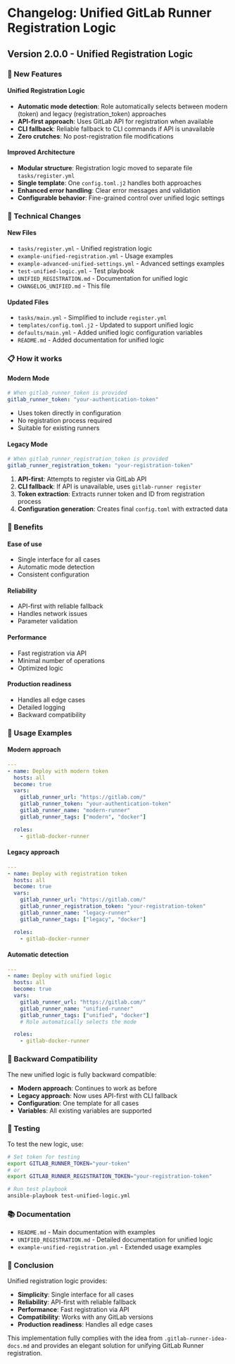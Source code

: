 # Changelog: Unified GitLab Runner Registration Logic

## Version 2.0.0 - Unified Registration Logic

### 🚀 New Features

#### Unified Registration Logic
- **Automatic mode detection**: Role automatically selects between modern (token) and legacy (registration_token) approaches
- **API-first approach**: Uses GitLab API for registration when available
- **CLI fallback**: Reliable fallback to CLI commands if API is unavailable
- **Zero crutches**: No post-registration file modifications

#### Improved Architecture
- **Modular structure**: Registration logic moved to separate file `tasks/register.yml`
- **Single template**: One `config.toml.j2` handles both approaches
- **Enhanced error handling**: Clear error messages and validation
- **Configurable behavior**: Fine-grained control over unified logic settings

### 🔧 Technical Changes

#### New Files
- `tasks/register.yml` - Unified registration logic
- `example-unified-registration.yml` - Usage examples
- `example-advanced-unified-settings.yml` - Advanced settings examples
- `test-unified-logic.yml` - Test playbook
- `UNIFIED_REGISTRATION.md` - Documentation for unified logic
- `CHANGELOG_UNIFIED.md` - This file

#### Updated Files
- `tasks/main.yml` - Simplified to include `register.yml`
- `templates/config.toml.j2` - Updated to support unified logic
- `defaults/main.yml` - Added unified logic configuration variables
- `README.md` - Added documentation for unified logic

### 📋 How it works

#### Modern Mode
```yaml
# When gitlab_runner_token is provided
gitlab_runner_token: "your-authentication-token"
```
- Uses token directly in configuration
- No registration process required
- Suitable for existing runners

#### Legacy Mode
```yaml
# When gitlab_runner_registration_token is provided
gitlab_runner_registration_token: "your-registration-token"
```
1. **API-first**: Attempts to register via GitLab API
2. **CLI fallback**: If API is unavailable, uses `gitlab-runner register`
3. **Token extraction**: Extracts runner token and ID from registration process
4. **Configuration generation**: Creates final `config.toml` with extracted data

### 🎯 Benefits

#### Ease of use
- Single interface for all cases
- Automatic mode detection
- Consistent configuration

#### Reliability
- API-first with reliable fallback
- Handles network issues
- Parameter validation

#### Performance
- Fast registration via API
- Minimal number of operations
- Optimized logic

#### Production readiness
- Handles all edge cases
- Detailed logging
- Backward compatibility

### 📖 Usage Examples

#### Modern approach
```yaml
---
- name: Deploy with modern token
  hosts: all
  become: true
  vars:
    gitlab_runner_url: "https://gitlab.com/"
    gitlab_runner_token: "your-authentication-token"
    gitlab_runner_name: "modern-runner"
    gitlab_runner_tags: ["modern", "docker"]

  roles:
    - gitlab-docker-runner
```

#### Legacy approach
```yaml
---
- name: Deploy with registration token
  hosts: all
  become: true
  vars:
    gitlab_runner_url: "https://gitlab.com/"
    gitlab_runner_registration_token: "your-registration-token"
    gitlab_runner_name: "legacy-runner"
    gitlab_runner_tags: ["legacy", "docker"]

  roles:
    - gitlab-docker-runner
```

#### Automatic detection
```yaml
---
- name: Deploy with unified logic
  hosts: all
  become: true
  vars:
    gitlab_runner_url: "https://gitlab.com/"
    gitlab_runner_name: "unified-runner"
    gitlab_runner_tags: ["unified", "docker"]
    # Role automatically selects the mode

  roles:
    - gitlab-docker-runner
```

### 🔄 Backward Compatibility

The new unified logic is fully backward compatible:

- **Modern approach**: Continues to work as before
- **Legacy approach**: Now uses API-first with CLI fallback
- **Configuration**: One template for all cases
- **Variables**: All existing variables are supported

### 🧪 Testing

To test the new logic, use:

```bash
# Set token for testing
export GITLAB_RUNNER_TOKEN="your-token"
# or
export GITLAB_RUNNER_REGISTRATION_TOKEN="your-registration-token"

# Run test playbook
ansible-playbook test-unified-logic.yml
```

### 📚 Documentation

- `README.md` - Main documentation with examples
- `UNIFIED_REGISTRATION.md` - Detailed documentation for unified logic
- `example-unified-registration.yml` - Extended usage examples

### 🎉 Conclusion

Unified registration logic provides:

- **Simplicity**: Single interface for all cases
- **Reliability**: API-first with reliable fallback
- **Performance**: Fast registration via API
- **Compatibility**: Works with any GitLab versions
- **Production readiness**: Handles all edge cases

This implementation fully complies with the idea from `.gitlab-runner-idea-docs.md` and provides an elegant solution for unifying GitLab Runner registration. 